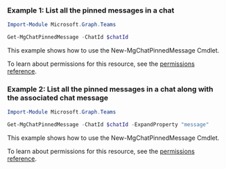 ### Example 1: List all the pinned messages in a chat

```powershellImport-Module Microsoft.Graph.Teams

Get-MgChatPinnedMessage -ChatId $chatId
```
This example shows how to use the New-MgChatPinnedMessage Cmdlet.
To learn about permissions for this resource, see the [permissions reference](/graph/permissions-reference).

### Example 2: List all the pinned messages in a chat along with the associated chat message

```powershellImport-Module Microsoft.Graph.Teams

Get-MgChatPinnedMessage -ChatId $chatId -ExpandProperty "message"
```
This example shows how to use the New-MgChatPinnedMessage Cmdlet.
To learn about permissions for this resource, see the [permissions reference](/graph/permissions-reference).

